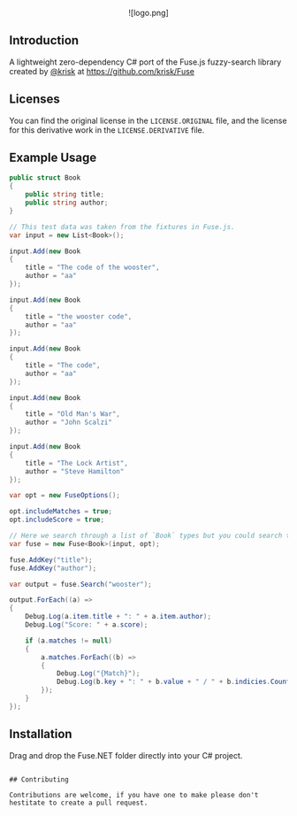 <p align="center">
![logo.png]
</p>

## Introduction

A lightweight zero-dependency C# port of the Fuse.js fuzzy-search library created by [@krisk](https://github.com/krisk) at https://github.com/krisk/Fuse

## Licenses

You can find the original license in the `LICENSE.ORIGINAL` file, and the license for this derivative work in the `LICENSE.DERIVATIVE` file.

## Example Usage

```csharp
public struct Book
{
	public string title;
	public string author;
}

// This test data was taken from the fixtures in Fuse.js.
var input = new List<Book>();

input.Add(new Book
{
	title = "The code of the wooster",
	author = "aa"
});

input.Add(new Book
{
	title = "the wooster code",
	author = "aa"
});

input.Add(new Book
{
	title = "The code",
	author = "aa"
});

input.Add(new Book
{
	title = "Old Man's War",
	author = "John Scalzi"
});

input.Add(new Book
{
	title = "The Lock Artist",
	author = "Steve Hamilton"
});

var opt = new FuseOptions();

opt.includeMatches = true;
opt.includeScore = true;

// Here we search through a list of `Book` types but you could search through just a list of strings.
var fuse = new Fuse<Book>(input, opt);

fuse.AddKey("title");
fuse.AddKey("author");

var output = fuse.Search("wooster");

output.ForEach((a) =>
{
	Debug.Log(a.item.title + ": " + a.item.author);
	Debug.Log("Score: " + a.score);

	if (a.matches != null)
	{
		a.matches.ForEach((b) =>
		{
			Debug.Log("{Match}");
			Debug.Log(b.key + ": " + b.value + " / " + b.indicies.Count);
		});
	}
});
```

## Installation

Drag and drop the Fuse.NET folder directly into your C# project.
```

## Contributing

Contributions are welcome, if you have one to make please don't hestitate to create a pull request.